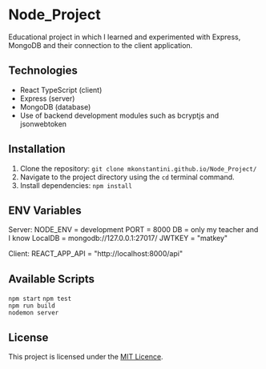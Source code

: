 # Node_Project
Educational project in which I learned and experimented with Express, MongoDB and their connection to the client application.

## Technologies
* React TypeScript (client)
* Express (server)
* MongoDB (database)
* Use of backend development modules such as bcryptjs and jsonwebtoken

## Installation
1. Clone the repository:
   ``` git clone mkonstantini.github.io/Node_Project/ ```
2. Navigate to the project directory using the ``` cd ``` terminal command.
3. Install dependencies:
   ``` npm install ```

## ENV Variables 
Server:
NODE_ENV = development
PORT = 8000
DB = only my teacher and I know
LocalDB = mongodb://127.0.0.1:27017/
JWTKEY = "matkey"

Client:
REACT_APP_API = "http://localhost:8000/api"

## Available Scripts
```npm start``` 
```npm test```   
```npm run build```  
```nodemon server```   

## License
This project is licensed under the [MIT Licence](https://choosealicense.com/licenses/mit/).